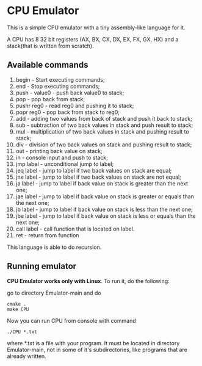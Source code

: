 # CPU Emulator

This is a simple CPU emulator with a tiny assembly-like language for it.

A CPU has 8 32 bit registers (AX, BX, CX, DX, EX, FX, GX, HX) and a stack(that is written from scratch).

## Available commands

1) begin - Start executing commands;
2) end - Stop executing commands;
3) push - value0 - push back value0 to stack;
4) pop - pop back from stack;
5) pushr reg0 - read reg0 and pushing it to stack;
6) popr reg0 - pop back from stack to reg0;
7) add - adding two values from back of stack and push it back to stack;
8) sub - subtraction of two back values in stack and push result to stack;
9) mul - multiplication of two back values in stack and pushing result to stack;
10) div - division of two back values on stack and pushing result to stack;
11) out - printing back value on stack;
12) in - console input and push to stack;
13) jmp label - unconditional jump to label;
14) jeq label - jump to label if two back values on stack are equal;
15) jne label - jump to label if two back values on stack are not equal;
16) ja label - jump to label if back value on stack is greater than the next one;
17) jae label - jump to label if back value on stack is greater or equals than the next one;
18) jb label - jump to label if back value on stack is less than the next one;
19) jbe label - jump to label if back value on stack is less or equals than the next one;
20) call label - call function that is located on label.
21) ret - return from function


This language is able to do recursion.

## Running emulator

**CPU Emulator works only with Linux**. To run it, do the following:

go to directory Emulator-main and do

    cmake .
    make CPU

Now you can run CPU from console with command

    ./CPU *.txt

where *.txt is a file with your program. It must be located in directory Emulator-main,
not in some of it's subdirectories, like programs that are already written. 
